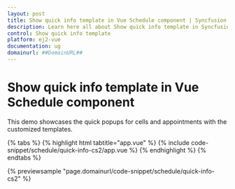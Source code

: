 ```yaml
---
layout: post
title: Show quick info template in Vue Schedule component | Syncfusion
description: Learn here all about Show quick info template in Syncfusion Vue Schedule component of Syncfusion Essential JS 2 and more.
control: Show quick info template 
platform: ej2-vue
documentation: ug
domainurl: ##DomainURL##
---
```


# Show quick info template in Vue Schedule component

This demo showcases the quick popups for cells and appointments with the customized templates.

{% tabs %}
{% highlight html tabtitle="app.vue" %}
{% include code-snippet/schedule/quick-info-cs2/app.vue %}
{% endhighlight %}
{% endtabs %}
        
{% previewsample "page.domainurl/code-snippet/schedule/quick-info-cs2" %}